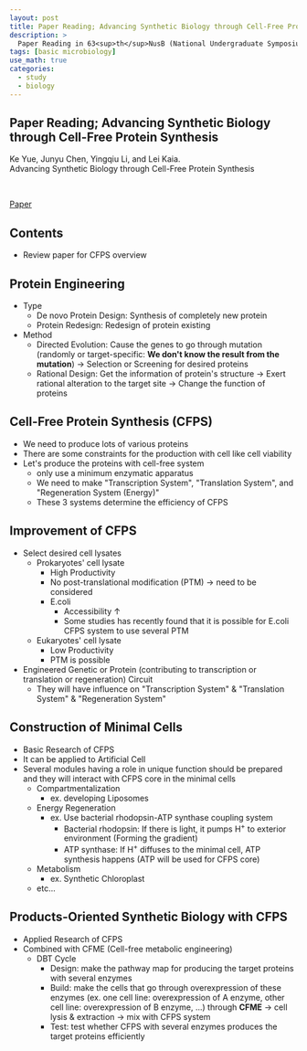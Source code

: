 ```yaml
---
layout: post
title: Paper Reading; Advancing Synthetic Biology through Cell-Free Protein Synthesis
description: >
  Paper Reading in 63<sup>th</sup>NusB (National Undergraduate Symposium on Biology, 제 63회 전국 대학생 생물학 심포지엄 참가)
tags: [basic microbiology]
use_math: true
categories:
  - study
  - biology
---
```


## Paper Reading; Advancing Synthetic Biology through Cell-Free Protein Synthesis

Ke Yue, Junyu Chen, Yingqiu Li, and Lei Kaia.<br>
Advancing Synthetic Biology through Cell-Free Protein Synthesis

<br>

[Paper](https://www.ncbi.nlm.nih.gov/pmc/articles/PMC10196276/)

## Contents
* Review paper for CFPS overview

## Protein Engineering
* Type
  * De novo Protein Design: Synthesis of completely new protein
  * Protein Redesign: Redesign of protein existing
* Method
  * Directed Evolution: Cause the genes to go through mutation (randomly or target-specific: **We don't know the result from the mutation**) → Selection or Screening for desired proteins
  * Rational Design: Get the information of protein's structure → Exert rational alteration to the target site → Change the function of proteins

## Cell-Free Protein Synthesis (CFPS)
* We need to produce lots of various proteins
* There are some constraints for the production with cell like cell viability
* Let's produce the proteins with cell-free system
  * only use a minimum enzymatic apparatus
  * We need to make "Transcription System", "Translation System", and "Regeneration System (Energy)"
  * These 3 systems determine the efficiency of CFPS

## Improvement of CFPS
* Select desired cell lysates
  * Prokaryotes' cell lysate
    * High Productivity
    * No post-translational modification (PTM) → need to be considered
    * E.coli
      * Accessibility ↑
      * Some studies has recently found that it is possible for E.coli CFPS system to use several PTM
  * Eukaryotes' cell lysate
    * Low Productivity
    * PTM is possible
* Engineered Genetic or Protein (contributing to transcription or translation or regeneration) Circuit
  * They will have influence on "Transcription System" & "Translation System" & "Regeneration System"

## Construction of Minimal Cells
* Basic Research of CFPS
* It can be applied to Artificial Cell
* Several modules having a role in unique function should be prepared and they will interact with CFPS core in the minimal cells
  * Compartmentalization
    * ex. developing Liposomes
  * Energy Regeneration
    * ex. Use bacterial rhodopsin-ATP synthase coupling system
      * Bacterial rhodopsin: If there is light, it pumps H<sup>+</sup> to exterior environment (Forming the gradient)
      * ATP synthase: If H<sup>+</sup> diffuses to the minimal cell, ATP synthesis happens (ATP will be used for CFPS core)
  * Metabolism
    * ex. Synthetic Chloroplast
  * etc...

## Products-Oriented Synthetic Biology with CFPS
* Applied Research of CFPS
* Combined with CFME (Cell-free metabolic engineering)
  * DBT Cycle
    * Design: make the pathway map for producing the target proteins with several enzymes
    * Build: make the cells that go through overexpression of these enzymes (ex. one cell line: overexpression of A enzyme, other cell line: overexpression of B enzyme, ...) through **CFME** → cell lysis & extraction → mix with CFPS system
    * Test: test whether CFPS with several enzymes produces the target proteins efficiently
